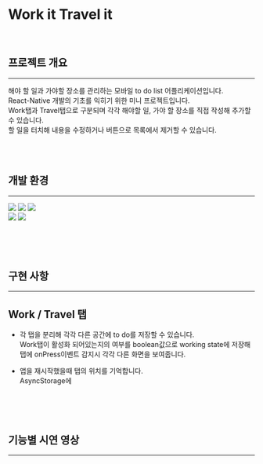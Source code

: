 # Work it Travel it
<br>

## 프로젝트 개요
---

해야 할 일과 가야할 장소를 관리하는 모바일 to do list 어플리케이션입니다.<br> React-Native 개발의 기초를 익히기 위한 미니 프로젝트입니다.<br>
Work탭과 Travel탭으로 구분되며 각각 해야할 일, 가야 할 장소를 직접 작성해 추가할 수 있습니다.<br>
할 일을 터치해 내용을 수정하거나 버튼으로 목록에서 제거할 수 있습니다.


<br><br>

## 개발 환경
---
<img src="https://img.shields.io/badge/JavaScript-F7DF1E?style=flat-square&logo=Javascript&logoColor=white"/></a>
<img src="https://img.shields.io/badge/ReactNative-61DAFB?style=flat-square&logo=React&logoColor=white"/></a> <img src="https://img.shields.io/badge/StyleSheet-CC6699?style=flat-square&logo=React&logoColor=white"/></a><br>
<img src="https://img.shields.io/badge/Github-181717?style=flat-square&logo=Github&logoColor=white"/></a> <img src="https://img.shields.io/badge/Git-F05032?style=flat-square&logo=Git&logoColor=white"/></a><br><br>

<br><br>


## 구현 사항
---
## Work / Travel 탭
- 각 탭을 분리해 각각 다른 공간에 to do를 저장할 수 있습니다. <br>
Work탭이 활성화 되어있는지의 여부를 boolean값으로 working state에 저장해 탭에 onPress이벤트 감지시 각각 다른 화면을 보여줍니다. <br>

- 앱을 재시작했을때 탭의 위치를 기억합니다.<br> AsyncStorage에 


<br><br><br>

## 기능별 시연 영상
---



